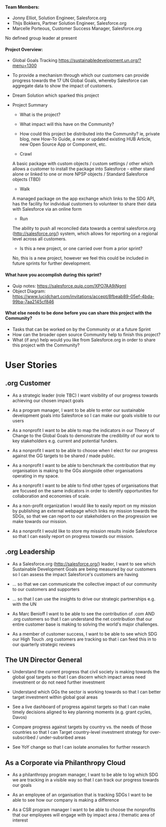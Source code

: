 
#### Team Members:

* Jonny Elliot, Solution Engineer, Salesforce.org
* Thijs Bokkers, Partner Solution Engineer, Salesforce.org
* Marcelle Porteous, Customer Success Manager, Salesforce.org


No defined group leader at present

#### Project Overview:

* Global Goals Tracking
https://sustainabledevelopment.un.org/?menu=1300
* To provide a mechanism through which our customers can provide progress towards the 17 UN Global Goals, whereby Salesforce can aggregate data to show the impact of customers.
* Dream Solution which sparked this project
* Project Summary
    * What is the project?
    * What impact will this have on the Community?
    * How could this project be distributed into the Community? ie, private blog, new How-To Guide, a new or updated existing HUB Article, new Open Source App or Component, etc.
    
    * Crawl
    
    A basic package with custom objects / custom settings / other which allows a customer to install the package into Salesforce - either stand alone or linked to one or more NPSP objects / Standard Salesforce objects (TBD)
    
    * Walk
    
    A managed package on the app exchange which links to the SDG API,  has the facility for individual customers to volunteer to share their data with Salesforce via an online form
    
    * Run
    
    The ability to push all reconciled data towards a central salesforce.org (http://salesforce.org/) system, which allows for reporting on a regional level across all customers.
    
    * Is this a new project, or one carried over from a prior sprint?
    
    No, this is a new project, however we feel this could be included in future sprints for further development. 


#### What have you accomplish during this sprint?

* Quip notes: https://salesforce.quip.com/XPO7AA9jNgml
* Object Diagram: https://www.lucidchart.com/invitations/accept/8fbeab89-05ef-4bda-99ba-7aa2145cf846

#### What else needs to be done before you can share this project with the Community?

* Tasks that can be worked on by the Community or at a future Sprint
* How can the broader open source Community help to finish this project?
* What (if any) help would you like from Salesforce.org in order to share this project with the Community?

# User Stories

## .org Customer

* As a strategic leader (role TBC) I want visibility of our progress towards achieving our chosen impact goals

* As a program manager, I want to be able to enter our sustainable development goals into Salesforce so I can make our goals visible to our users

* As a nonprofit I want to be able to map the indicators in our Theory of Change to the Global Goals to demonstrate the credibility of our work to key stakeholders e.g. current and potential funders.

* As a nonprofit I want to be able to choose when I elect for our progress against the GG targets to be shared / made public. 

* As a nonprofit I want to be able to benchmark the contribution that my organisation is making to the GGs alongside other organisations operating in my space.

* As a nonprofit I want to be able to find other types of organisations that are focused on the same indicators in order to identify opportunities for collaboration and economies of scale. 

* As a non-profit organization I would like to easily report on my mission by publishing an external webpage which links my mission towards the SDGs, so that we can report to our stakeholders on the progression we make towards our mission. 

* As a nonprofit I would like to store my mission results inside Salesforce so that I can easily report on progress towards our mission. 


## .org Leadership

* As a Salesforce.org (http://salesforce.org/) leader, I want to see which Sustainable Development Goals are being measured by our customers so I can assess the impact Salesforce's customers are having

* ... so that we can communicate the collective impact of our community to our customers and supporters

* ... so that I can use the insights to drive our strategic partnerships e.g. with the UN

* As Marc Benioff I want to be able to see the contribution of .com AND .org customers so that I can understand the net contribution that our entire customer base is making to solving the world's major challenges.

* As a member of customer success, I want to be able to see which SDG our High Touch .org customers are tracking so that i can feed this in to our quarterly strategic reviews

## The UN Director General

* Understand the current progress that civil society is making towards the global goal targets so that I can discern which impact areas need investment or do not need further investment

* Understand which GGs the sector is working towards so that I can better target investment within global goal areas

* See a live dashboard of progress against targets so that I can make timely decisions aligned to key planning moments (e.g. grant cycles, Davos)

* Compare progress against targets by country vs. the needs of those countries so that I can Target country-level investment strategy for over-subscribed / under-subsribed areas

* See YoY change so that I can isolate anomalies for further research


## As a Corporate via Philanthropy Cloud

* As a philanthropy program manager, I want to be able to log which SDG we are tracking in a visible way so that I can track our progress towards our goals

* As an employee of an organisation that is tracking SDGs I want to be able to see how our company is making a difference

* As a CSR program manager I want to be able to choose the nonprofits that our employees will engage with by impact area / thematic area of interest

